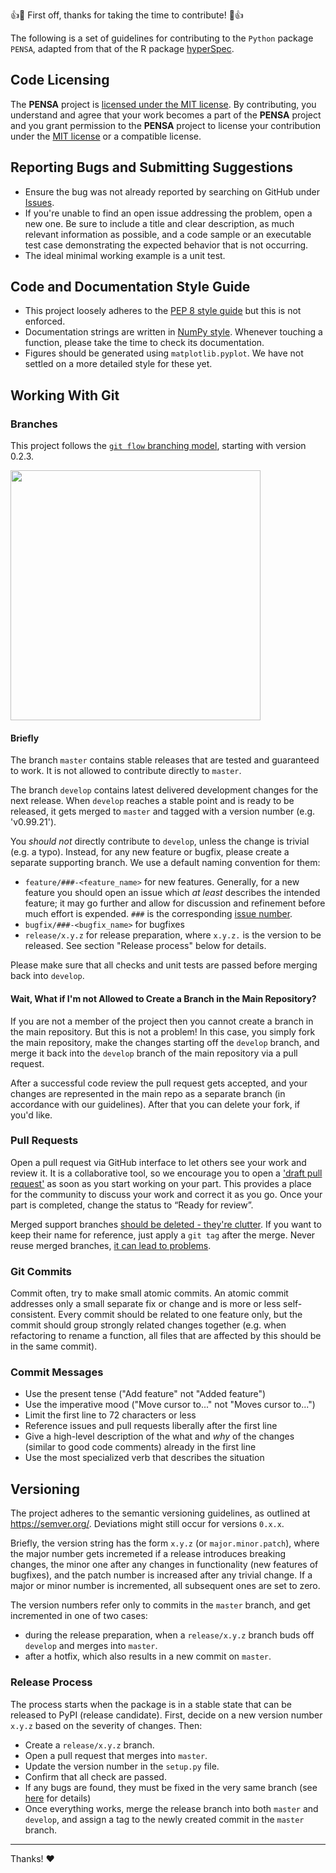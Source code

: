 :+1::tada: First off, thanks for taking the time to contribute! :tada::+1:

The following is a set of guidelines for contributing to the `Python` package `PENSA`, adapted from that of the R package [hyperSpec](https://github.com/cbeleites/hyperSpec). 

## Code Licensing

The **PENSA** project is [licensed under the MIT license](https://github.com/drorlab/pensa/blob/master/LICENSE). By contributing, you understand and agree that your work becomes a part of the **PENSA** project and you grant permission to the **PENSA** project to  license your contribution under the [MIT license](https://opensource.org/licenses/MIT) or a compatible license.

## Reporting Bugs and Submitting Suggestions

* Ensure the bug was not already reported by searching on GitHub under [Issues](https://github.com/cbeleites/PENSA/issues).
* If you're unable to find an open issue addressing the problem, open a new one. Be sure to include a title and clear description, as much relevant information as possible, and a code sample or an executable test case demonstrating the expected behavior that is not occurring.
* The ideal minimal working example is a unit test.

## Code and Documentation Style Guide

* This project loosely adheres to the [PEP 8 style guide](https://www.python.org/dev/peps/pep-0008/) but this is not enforced. 
* Documentation strings are written in [NumPy style](https://sphinxcontrib-napoleon.readthedocs.io/en/latest/example_numpy.html#example-numpy). Whenever touching a function, please take the time to check its documentation.
* Figures should be generated using `matplotlib.pyplot`. We have not settled on a more detailed style for these yet.

<!-- 
## Figures Style Guide

* Plots and figures are generated using matplotlib.pyplot
* There is no guideline for these yet
 -->
 
 
## Working With Git

### Branches
This project follows the [`git flow` branching model](https://nvie.com/posts/a-successful-git-branching-model/), starting with version 0.2.3.

<img src='https://nvie.com/img/git-model@2x.png' width='400px'>

#### Briefly

The branch `master` contains stable releases that are tested and guaranteed to work. It is not allowed to contribute directly to `master`.

The branch `develop` contains latest delivered development changes for the next release. When `develop` reaches a stable point and is ready to be released, it gets merged to `master` and tagged with a version number (e.g. 'v0.99.21'). 

You *should not* directly contribute to `develop`, unless the change is trivial (e.g. a typo). Instead, for any new feature or bugfix, please create a separate supporting branch. We use a default naming convention for them:

* `feature/###-<feature_name>` for new features. Generally, for a new feature you should open an issue which *at least* describes the intended feature; it may go further and allow for discussion and refinement before much effort is expended.  `###` is the corresponding [issue number](https://github.com/drorlab/PENSA/issues).
* `bugfix/###-<bugfix_name>` for bugfixes
* `release/x.y.z` for release preparation, where `x.y.z.` is the version to be released. See section "Release process" below for details.

Please make sure that all checks and unit tests are passed before merging back into `develop`. 
<!--
If you are making a significant change, please also add an entry to `NEWS.md`.
-->

#### Wait, What if I'm not Allowed to Create a Branch in the Main Repository?

If you are not a member of the project then you cannot create a branch in the main repository. But this is not a problem! In this case, you simply fork the main repository, make the changes starting off the `develop` branch, and merge it back into the `develop` branch of the main repository via a pull request.

After a successful code review the pull request gets accepted, and your changes are represented in the main repo as a separate branch (in accordance with our guidelines). After that you can delete your fork, if you'd like.

### Pull Requests

Open a pull request via GitHub interface to let others see your work and review it. It is a collaborative tool, so we encourage you to open a ['draft pull request'](https://github.blog/2019-02-14-introducing-draft-pull-requests/) as soon as you start working on your part. This provides a place for the community to discuss your work and correct it as you go. Once your part is completed, change the status to “Ready for review”.
<!--
The project maintainer may want to merge your pull request when your work is usable, even before it is 100% complete. In such a case, the branch must be deleted and a new one created off the `develop` branch. You can use the same name for it to indicate that this is a continuation. It will be merged, as usual, via a new pull request. This may seem to be an overhead at first glance, but it leads to a faster integration and makes the the pull requests smaller and less overwhelming.
-->
Merged support branches [should be deleted - they're clutter](https://ardalis.com/why-delete-old-git-branches). If you want to keep their name for reference, just apply a `git tag` after the merge. Never reuse merged branches, [it can lead to problems](https://stackoverflow.com/a/29319178).


### Git Commits

Commit often, try to make small atomic commits.
An atomic commit addresses only a small separate fix or change and is more or less self-consistent.
Every commit should be related to one feature only, but the commit should group strongly related changes together (e.g. when refactoring to rename a function, all files that are affected by this should be in the same commit).

### Commit Messages

* Use the present tense ("Add feature" not "Added feature")
* Use the imperative mood ("Move cursor to..." not "Moves cursor to...")
* Limit the first line to 72 characters or less
* Reference issues and pull requests liberally after the first line
* Give a high-level description of the what and *why* of the changes
  (similar to good code comments) already in the first line
* Use the most specialized verb that describes the situation

## Versioning

The project adheres to the semantic versioning guidelines, as outlined at https://semver.org/. Deviations might still occur for versions `0.x.x`.

Briefly, the version string has the form `x.y.z` (or `major.minor.patch`), where the major number gets incremeted if a release introduces breaking changes, the minor one after any changes in functionality (new features of bugfixes), and the patch number is increased after any trivial change. If a major or minor number is incremented, all subsequent ones are set to zero.

The version numbers refer only to commits in the `master` branch, and get incremented in one of two cases:
* during the release preparation, when a `release/x.y.z` branch buds off `develop` and merges into `master`.
* after a hotfix, which also results in a new commit on `master`.

### Release Process
The process starts when the package is in a stable state that can be released to PyPI (release candidate). First, decide on a new version number `x.y.z` based on the severity of changes. Then:

* Create a `release/x.y.z` branch.
* Open a pull request that merges into `master`.
* Update the version number in the `setup.py` file.
* Confirm that all check are passed.
* If any bugs are found, they must be fixed in the very same branch (see [here](https://stackoverflow.com/a/57507373/6029703) for details)
* Once everything works, merge the release branch into both `master` and `develop`, and assign a tag to the newly created commit in the `master` branch.

<hr>

Thanks! :heart:
